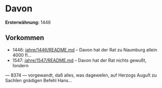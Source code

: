 # Davon

**Ersterwähnung:** 1446

## Vorkommen
- 1446: [jahre/1446/README.md](../jahre/1446/README.md) – Davon hat der Rat zu Naumburg allein 4000 fl...
- 1547: [jahre/1547/README.md](../jahre/1547/README.md) – Davon hat der Rat nichts gewußt, ſondern


— 8374 —
vorgewandt, daß alles, was dageweſen, auf Herzogs
Auguſt zu Sachſen gnädigen Befehl Hans...
